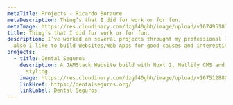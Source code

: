 ```yaml
---
metaTitle: Projects - Ricardo Boraure
metaDescription: Thing’s that I did for work or for fun.
metaImage: https://res.cloudinary.com/dzgf40ghh/image/upload/v1674951877/portrait_bq1urr.jpg
title: Thing’s that I did for work or for fun.
description: I’ve worked on several projects throught my professional life, but
  also I like to build Websites/Web Apps for good causes and interesting topics.
projects:
  - title: Dental Seguros
    description: A JAMStack Website build with Nuxt 2, Netlify CMS and Bulma CSS for
      styling.
    image: https://res.cloudinary.com/dzgf40ghh/image/upload/v1675128804/dental_bhk2nd.jpg
    linkHref: https://dentalseguros.org/
    linkLabel: Dental Seguros
---
```

